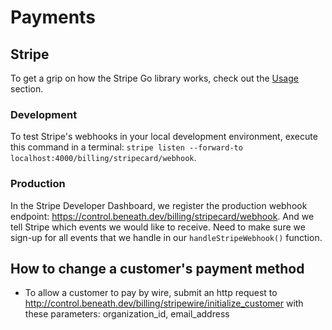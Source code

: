 # Payments
 
## Stripe
To get a grip on how the Stripe Go library works, check out the [Usage](https://github.com/stripe/stripe-go#usage) section.

### Development
To test Stripe's webhooks in your local development environment, execute this command in a terminal: `stripe listen --forward-to localhost:4000/billing/stripecard/webhook`.

### Production
In the Stripe Developer Dashboard, we register the production webhook endpoint: https://control.beneath.dev/billing/stripecard/webhook. And we tell Stripe which events we would like to receive. Need to make sure we sign-up for all events that we handle in our `handleStripeWebhook()` function.

## How to change a customer's payment method
- To allow a customer to pay by wire, submit an http request to http://control.beneath.dev/billing/stripewire/initialize_customer with these parameters: organization_id, email_address